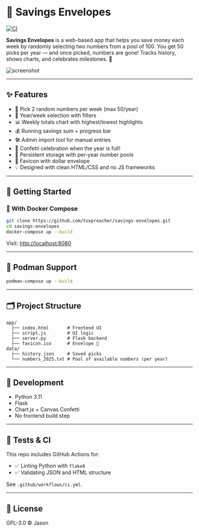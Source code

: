 # 💸 Savings Envelopes

[![CI](https://github.com/tuxpreacher/savings-envelopes/actions/workflows/ci.yml/badge.svg)](https://github.com/tuxpreacher/savings-envelopes/actions/workflows/ci.yml)

**Savings Envelopes** is a web-based app that helps you save money each week by randomly selecting two numbers from a pool of 100. You get 50 picks per year — and once picked, numbers are gone! Tracks history, shows charts, and celebrates milestones. 🥳

![screenshot](docs/screenshot.png)

---

## ✨ Features

- 🎲 Pick 2 random numbers per week (max 50/year)
- 📆 Year/week selection with filters
- 📊 Weekly totals chart with highest/lowest highlights
- 💰 Running savings sum + progress bar
- 🛠️ Admin import tool for manual entries
- 🎉 Confetti celebration when the year is full!
- 💾 Persistent storage with per-year number pools
- 🧧 Favicon with dollar envelope
- 💡 Designed with clean HTML/CSS and no JS frameworks

---

## 🚀 Getting Started

### 🐳 With Docker Compose

```bash
git clone https://github.com/tuxpreacher/savings-envelopes.git
cd savings-envelopes
docker-compose up --build
```

Visit: [http://localhost:8080](http://localhost:8080)

---

## 🐧 Podman Support

```bash
podman-compose up --build
```

---

## 🗂️ Project Structure

```shell
app/
  ├── index.html       # Frontend UI
  ├── script.js        # UI logic
  ├── server.py        # Flask backend
  ├── favicon.ico      # Envelope 💸
data/
  ├── history.json     # Saved picks
  └── numbers_2025.txt # Pool of available numbers (per year)
```

---

## 🔧 Development

- Python 3.11
- Flask
- Chart.js + Canvas Confetti
- No frontend build step

---

## 🧪 Tests & CI

This repo includes GitHub Actions for:

- ✅ Linting Python with `flake8`
- ✅ Validating JSON and HTML structure

See `.github/workflows/ci.yml`.

---

## 📄 License

GPL-3.0 © Jason
